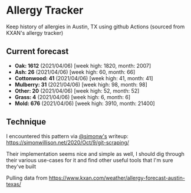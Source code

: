 # Allergy Tracker

Keep history of allergies in Austin, TX using github Actions (sourced from KXAN's allergy tracker)

## Current forecast
<!-- INJECT FORECAST -->
- **Oak: 1612** (2021/04/06)  [week high: 1820, month: 2007]
- **Ash: 26** (2021/04/06)  [week high: 60, month: 66]
- **Cottonwood: 41** (2021/04/06)  [week high: 41, month: 41]
- **Mulberry: 31** (2021/04/06)  [week high: 98, month: 98]
- **Other: 20** (2021/04/06)  [week high: 52, month: 52]
- **Grass: 4** (2021/04/06)  [week high: 6, month: 6]
- **Mold: 676** (2021/04/06)  [week high: 3910, month: 21400]
<!-- END INJECT FORECAST -->

## Technique

I encountered this pattern via [@simonw's](https://github.com/simonw) writeup: https://simonwillison.net/2020/Oct/9/git-scraping/

Their implementation seems nice and simple as well, I should dig through their various use-cases for it and find other useful tools that I'm sure they've built

Pulling data from https://www.kxan.com/weather/allergy-forecast-austin-texas/
